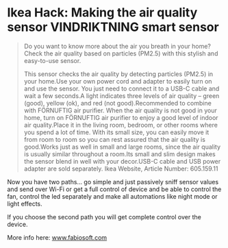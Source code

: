 # Ikea Hack: Making the air quality sensor VINDRIKTNING smart sensor

> Do you want to know more about the air you breath in your home? Check the air quality based on particles (PM2.5) with this stylish and easy-to-use sensor.
> 	
> This sensor checks the air quality by detecting particles (PM2.5) in your home.Use your own power cord and adapter to easily turn on and use the sensor. You just need to connect it to a USB-C cable and wait a few seconds.A light indicates three levels of air quality – green (good), yellow (ok), and red (not good).Recommended to combine with FÖRNUFTIG air purifier. When the air quality is not good in your home, turn on FÖRNUFTIG air purifier to enjoy a good level of indoor air quality.Place it in the living room, bedroom, or other rooms where you spend a lot of time. With its small size, you can easily move it from room to room so you can rest assured that the air quality is good.Works just as well in small and large rooms, since the air quality is usually similar throughout a room.Its small and slim design makes the sensor blend in well with your decor.USB-C cable and USB power adapter are sold separately.
> Ikea Website, Article Number: 605.159.11

Now you have two paths… go simple and just passively sniff sensor values and send over Wi-Fi or get a full control of device and be able to control the fan, control the led separately and make all automations like night mode or light effects.

If you choose the second path you will get complete control over the device.

More info here: [www.fabiosoft.com ](https://www.fabiosoft.com/2021/12/02/ikea-hack-making-the-air-quality-sensor-vindriktning-smart-sensor/)
